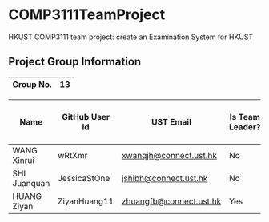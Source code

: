 # COMP3111TeamProject
HKUST COMP3111 team project: create an Examination System for HKUST
## Project Group Information

| Group No. | 13   |
| --------- | ---- |

| Name         | GitHub User Id | UST Email        | Is Team Leader? | Owner of Team Repo? | Roles/Task in Group Project | dev branch id |
| ------------ | -------------- | ---------------- | --------------- | ------------------- | --------------------------- | --------------|
| WANG Xinrui  | wRtXmr         | xwanqjh@connect.ust.hk  | No              | No                  | Task 3                      | Task 3        |
| SHI Juanquan | JessicaStOne   | jshibh@connect.ust.hk    | No              | No                  | Task 2                      | Task 2        |
| HUANG Ziyan  | ZiyanHuang11   | zhuangfb@connect.ust.hk | Yes             | Yes                 | Task 1                      | Task 1        |
